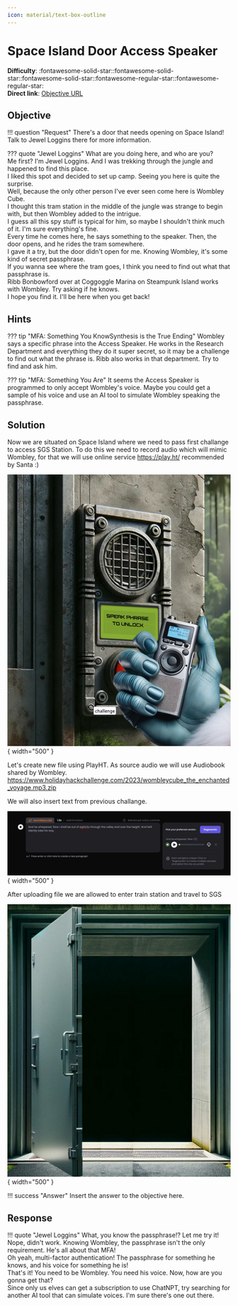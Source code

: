 ```yaml
---
icon: material/text-box-outline
---
```


# Space Island Door Access Speaker

**Difficulty**: :fontawesome-solid-star::fontawesome-solid-star::fontawesome-solid-star::fontawesome-regular-star::fontawesome-regular-star:<br/>
**Direct link**: [Objective URL](https://islanddoor.space?&challenge=accessspeaker)

## Objective

!!! question "Request"
    There's a door that needs opening on Space Island! Talk to Jewel Loggins there for more information.

??? quote "Jewel Loggins"
    What are you doing here, and who are you?<br/>
    Me first? I'm Jewel Loggins. And I was trekking through the jungle and happened to find this place.<br/>
    I liked this spot and decided to set up camp. Seeing you here is quite the surprise.<br/>
    Well, because the only other person I've ever seen come here is Wombley Cube.<br/>
    I thought this tram station in the middle of the jungle was strange to begin with, but then Wombley added to the intrigue.<br/>
    I guess all this spy stuff is typical for him, so maybe I shouldn't think much of it. I'm sure everything's fine.<br/>
    Every time he comes here, he says something to the speaker. Then, the door opens, and he rides the tram somewhere.<br/>
    I gave it a try, but the door didn't open for me. Knowing Wombley, it's some kind of secret passphrase.<br/>
    If you wanna see where the tram goes, I think you need to find out what that passphrase is.<br/>
    Ribb Bonbowford over at Coggoggle Marina on Steampunk Island works with Wombley. Try asking if he knows.<br/>
    I hope you find it. I'll be here when you get back!

## Hints

??? tip "MFA: Something You KnowSynthesis is the True Ending"
    Wombley says a specific phrase into the Access Speaker. He works in the Research Department and everything they do it super secret, so it may be a challenge to find out what the phrase is. Ribb also works in that department. Try to find and ask him.

??? tip "MFA: Something You Are"
    It seems the Access Speaker is programmed to only accept Wombley's voice. Maybe you could get a sample of his voice and use an AI tool to simulate Wombley speaking the passphrase.

## Solution

Now we are situated on Space Island where we need to  pass first challange to access SGS Station. To do this we need to record audio which will mimic Wombley, for that we will use online service https://play.ht/ recommended by Santa :)

![Access speaker](../img/objectives/o20/access.png){ width="500" }

Let's create new file using PlayHT. As source audio we will use Audiobook shared by Wombley. https://www.holidayhackchallenge.com/2023/wombleycube_the_enchanted_voyage.mp3.zip

We will also insert text from previous challange.

![Access speaker](../img/objectives/o20/playht.png){ width="500" }

After uploading file we are allowed to enter train station and travel to SGS 

![Access speaker](../img/objectives/o20/doors.png){ width="500" }


!!! success "Answer"
    Insert the answer to the objective here.

## Response

!!! quote "Jewel Loggins"
    What, you know the passphrase!? Let me try it!<Br/>
    Nope, didn't work. Knowing Wombley, the passphrase isn't the only requirement. He's all about that MFA!<Br/>
    Oh yeah, multi-factor authentication! The passphrase for something he knows, and his voice for something he is!<Br/>
    That's it! You need to be Wombley. You need his voice. Now, how are you gonna get that?<Br/>
    Since only us elves can get a subscription to use ChatNPT, try searching for another AI tool that can simulate voices. I'm sure there's one out there.
